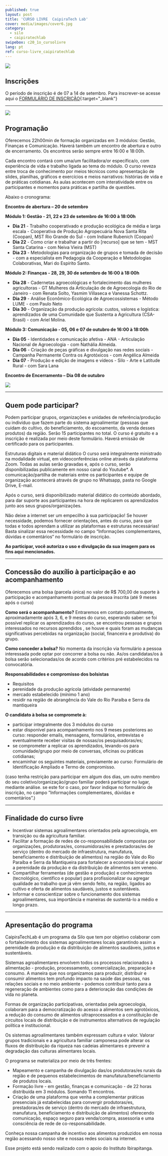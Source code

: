 ```yaml
---
published: true
layout: post
title: 'CURSO LIVRE  CaipiraTech Lab'
cover: media/images/cover6.jpg
category:
  - silo
  - caipiratechlab
swipebox: c20_1o_cursolivre
lang: pt
ref: curso-livre_caipiratechlab
---
```


![](/media/images/c20_cursolivre_banner.jpg)

## Inscrições
  
O período de inscrição é de 07 a 14 de setembro. Para inscrever-se acesse aqui o [FORMULÁRIO DE INSCRIÇÃO](https://forms.gle/eDjPBK263p1X2kJ97){:target="_blank"}

---

![](/media/images/c20_1o_cursolivre_POST_20.jpg)

## Programação


Oferecemos 22h00min de formação organizadas em 3 módulos: Gestão, Finanças e Comunicação. Haverá também um encontro de abertura e outro de encerramento. Os encontros serão sempre entre 16:00 e 18:00h. 

Cada encontro contará com uma/um facilitadora/or específica/o, com experiência de vida e trabalho ligada ao tema do módulo. O curso reveza entre troca de conhecimento por meios técnicos como apresentação de slides, planilhas, gráficos e exercícios e meios narrativos: histórias de vida e de práticas cotidianas. As aulas acontecem com interatividade entre os participantes e momentos para práticas e partilha de questões. 
  
Abaixo o cronograma:

**Encontro de abertura – 20 de setembro**

**Módulo 1: Gestão - 21, 22 e 23 de setembro de 16:00 à 18:00h**
* **Dia 21** - Trabalho cooperativado e produção ecológica de média e larga escala - Cooperativa de Produção Agropecuária Nova Santa Rita (Coopan), MST Rio Grande do Sul - com Indiane Rubenich (Coopan)
* **Dia 22** - Como criar e trabalhar a partir do [recurso] que se tem - MST Santa Catarina - com Neiva Vieira (MST)
* **Dia 23** - Metodologias para organização de grupos e tomada de decisão - com a especialista em Pedagogia da Cooperação e Metodologias Colaborativas, Mari do Espírito Santo.


**Módulo 2: Finanças - 28, 29, 30 de setembro de 16:00 à 18:00h**
* **Dia 28** - Cadernetas agroecológicas e fortalecimento das mulheres agricultoras - GT Mulheres da Articulação de de Agroecologia do Rio de Janeiro - com Renata Solto, Yasmim Villaseca e Vanessa Schottz. 
* **Dia 29** - Análise Econômico-Ecológica de Agroecossistemas - Método LUME - com Paulo Neto 
* **Dia 30** - Organização da produção agrícola: custos, valores e logística: aprendizados de uma Comunidade que Sustenta a Agricultura (CSA-Brasil) - com Ariel Molina.

**Módulo 3: Comunicação - 05, 06 e 07 de outubro de 16:00 à 18:00h**
* **Dia 05** - Identidades e comunicação afetiva  - ANA - Articulação Nacional de Agroecologia - com Nathália Almeida.
* **Dia 06** - Criação de peças gráficas e divulgação nas redes sociais - Campanha Permanente Contra os Agrotóxicos - com Angélica Almeida 
* **Dia 07** - Produção e edição de imagens e vídeos - Silo - Arte e Latitude Rural - com Sara Lana  

**Encontro de Encerramento – Dia 08 de outubro**

![](/media/images/c20_1o_cursolivre_POST_10.jpg)
  
---

## Quem pode participar? 
  
Podem participar grupos, organizações e unidades de referência/produção ou indivíduo que fazem parte do sistema agroalimentar (pessoas que cuidam do cultivo, do beneficiamento, do escoamento, da venda desses produtos) da região.
Serão 15 participantes no total. O curso é gratuito e a inscrição é realizada por meio deste formulário. Haverá emissão de certificado para os participantes.


Estruturas digitais e material didático
O curso será integralmente ministrado na modalidade virtual, em videoconferências online através da plataforma Zoom. Todas as aulas serão gravadas e, após o curso, serão disponibilizadas publicamente em nosso canal do Youtube*. A comunicação/partilha de materiais entre os participantes e equipe de organização acontecerá através de grupo no Whatsapp, pasta no Google Drive, E-mail.

Após o curso, será disponibilizado material didático do conteúdo abordado, para dar suporte aos participantes na hora de replicarem os aprendizados junto aos seus grupos/organizações.

Não deixe a internet ser um empecilho à sua participação! Se houver necessidade, podemos fornecer orientações, antes do curso, para que todas e todos aprendam a utilizar as plataformas e estruturas necessárias! Basta sinalizar essa necessidade no campo “Informações complementares, dúvidas e comentários“ no formulário de inscrição.

**Ao participar, você autoriza o uso e divulgação da sua imagem para os fins aqui mencionados.**

---

  
## Concessão do auxílio à participação e ao acompanhamento
  
Oferecemos uma bolsa (parcela única) no valor de R$ 700,00 de suporte à participação e acompanhamento pontual da pessoa inscrita (até 9 meses após o curso)

**Como será o acompanhamento?**
Entraremos em contato pontualmente,  aproximadamente após 3, 6, e 9 meses do curso, esperando saber: se foi possível replicar os aprendizados do curso, se encontrou pessoas e grupos interessados no recursos aprendidos , se houve e quais foram as mudanças significativas  percebidas na organização (social, financeira e produtiva) do grupo.

**Como conceder a bolsa?** 
No momenta da inscrição via formulário a pessoa interessada pode optar por concorrer a bolsa ou não. As/os candidatas/os à bolsa serão selecionadas/os de acordo com critérios pré estabelecidos na convocatória. 

**Responsabilidades e compromisso dos bolsistas**
* Requisitos
* perenidade da produção agrícola (atividade permanente)
* mercado estabelecido (mínimo 1 ano) 
* residir na região de abrangência do Vale do Rio Paraíba e Serra da mantiqueira

**O candidato à bolsa se compromete à:**
* participar integralmente dos 3 módulos do curso
* estar disponível para acompanhamento nos 9 meses posteriores ao curso: responder emails, mensagens, formulários, entrevistas e eventualmente receber visitas de nossas/os pesquisadoras/es;
* se comprometer a replicar os aprendizados, levando-os para comunidade/grupo por meio de conversas, oficinas ou práticas cotidianas;
* encaminhar os seguintes materiais, previamente ao curso: Formulário de Identificação Ampliado e Termo de compromisso.

(caso tenha restrição para participar em algum dos dias, um outro membro do seu coletivo/organização/grupo familiar poderá participar no lugar, mediante análise. se este for o caso, por favor indique no formulário de inscrição, no campo ”Informações complementares, dúvidas e comentários”.)

  
---

## Finalidade do curso livre 
  
* Incentivar sistemas agroalimentares orientados pela agroecologia, em transição ou da agricultura familiar.
* Facilitar a formação de redes de co-responsabilidade compostas por organizações, produtoras/es, consumidoras/es e prestadoras/es de serviço (dentro do mercado de infraestrutura, manufatura, beneficiamento e distribuição de alimentos) na região do Vale do Rio Paraíba e Serra da Mantiqueira para fortalecer a economia local e apoiar a perenidade da produção e da distribuição de alimentos sem veneno.
* Compartilhar ferramentas (de gestão e produção) e conhecimentos (tecnológico, científico e popular) para profissionalizar ou agregar qualidade ao trabalho que já vêm sendo feito, na região, ligados ao cultivo e oferta de alimentos saudáveis, justos e sustentáveis.
* Informar e conscientizar sobre o funcionamento dos sistemas agroalimentares, sua importância e maneiras de sustentá-lo a médio e longo prazo. 

---


## Apresentação do programa

CaipiraTechLab é um programa da Silo que tem por objetivo colaborar com o fortalecimento dos sistemas agroalimentares locais garantindo assim a perenidade da produção e da distribuição de alimentos saudáveis, justos e sustentáveis.

Sistemas agroalimentares envolvem todos os processos relacionados à alimentação - produção, processamento, comercialização, preparação e consumo. A maneira que nos organizamos para produzir, distribuir e consumir alimentos tem profundo impacto na saúde das pessoas, nas relações sociais e no meio ambiente - podemos contribuir tanto para a regeneração de ambientes como para a deterioração das condições de vida no planeta. 
  
Formas de organização participativas, orientadas pela agroecologia, colaboram para a democratização do acesso a alimentos sem agrotóxicos, a redução do consumo de alimentos ultraprocessados e a constituição de circuitos locais de distribuição e de instrumentos alternativos de regulação política e institucional.
  
Os sistemas agroalimentares também expressam cultura e valor. Valorar grupos tradicionais e a agricultura familiar camponesa pode alterar os fluxos de distribuição da riqueza nas cadeias alimentares e prevenir a degradação das culturas alimentares locais.
  
O programa se materializa por meio de três frentes:
* Mapeamento e campanha de divulgação das/os produtoras/es rurais da região e de pequenos estabelecimentos de manufatura/beneficiamento de produtos locais. 
* Formação livre - em gestão, finanças e comunicação - de 22 horas distribuída em 3 módulos. Somando 11 encontros.
* Criação de uma plataforma que venha a complementar práticas presenciais já estabelecidas para convergir produtoras/es, prestadoras/es de serviço (dentro do mercado de infraestrutura, manufatura, beneficiamento e distribuição de alimentos) oferecendo comunicação, espaço seguro para venda/compra, assessoria e uma consciência de rede de co-responsabilidade.
  
Conheça nossa campanha de incentivo aos alimentos produzidos em nossa região acessando nosso site e nossas redes sociais na internet.   
  
Esse projeto está sendo realizado com o apoio do Instituto Ibirapitanga.
